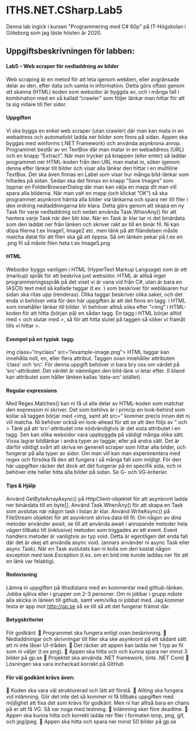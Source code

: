 # ITHS.NET.CSharp.Lab5

Denna lab ingick i kursen "Programmering med C# 60p" på IT-Högskolan i Göteborg som jag läste hösten år 2020.

## Uppgiftsbeskrivningen för labben:
#### Lab5 – Web scraper för nedladdning av bilder
Web scraping är en metod för att leta igenom webben, eller avgränsade delar av
den, efter data och samla in information. Detta görs oftast genom att skanna
(HTML) koden som websidor är byggda av, och i många fall i kombination med en
så kallad ”crawler” som följer länkar man hittar för att ta sig vidare till fler sidor.
#### Uppgiften
Vi ska bygga en enkel web scraper (utan crawler) där man kan mata in en
webadress och automatiskt ladda ner bilder som finns på sidan. Appen ska byggas
med winforms (.NET Framework) och använda asynkrona anrop.
Programmet består av en TextBox där man matar in en webaddress (URL) och en
knapp ”Extract”. När man trycker på knappen (eller enter) så laddar programmet
ner HTML-koden från den URL man matat in, söker igenom denna efter länkar till
bilder och visar alla länkar den hittar i en multiline TextBox. Det ska även finnas en
Label som visar hur många bild-länkar som hittades på sidan.
Sedan ska det finnas en knapp ”Save Images” som öppnar en
FolderBrowserDialog där man kan välja en mapp dit man vill spara alla bilderna.
När man valt en mapp (och klickat ”OK”) så ska programmet asynkront hämta alla
bilder via länkarna och spara ner till filer i den ordning nedladdningarna blir klara.
Detta görs genom att skapa en ny Task för varje nedladdning och sedan använda
Task.WhenAny() för att hantera varje Task när den blir klar. När en Task är klar tar
ni det binärdata som den laddat ner från länken och skriver rakt av till en binär fil.
Ni kan döpa filerna t.ex Image1, Image2 etc. men tänk på att filändelsen måste
matcha datat för att filen ska gå att öppna. Så om länken pekar på t.ex en .png fil
så måste filen heta t.ex Image5.png
#### HTML
Websidor byggs vanligen i HTML (HyperText Markup Language) som är ett
(markup) språk för att beskriva just websidor. HTML är alltså inget
programmeringsspråk på det viset vi är vana vid från C#, utan är bara en (ASCII) 
text med så kallade taggar (t.ex. <html>) som beskriver för webläsaren hur sidan
ska ritas upp (renderas). Olika taggar beskriver olika saker, och det enda vi
behöver veta för den här uppgiften är att det finns en tagg <img> i HTML som
innehåller länkar till bilder.
Vi behöver alltså söka efter ”<img” i HTML-koden för att hitta (början på) en
sådan tagg. En tagg i HTML börjar alltid med < och slutar med >, så för att hitta
slutet på taggen så söker vi framåt tills vi hittar >.
#### Exempel på en typisk <img> tagg:
img class=”myclass” src=”/example-image.png”>
HTML taggar kan innehålla noll, en, eller flera attribut. Taggen ovan innehåller
attributen ’class’ och ’src’. För denna uppgift behöver vi bara bry oss om värdet på
’src’-attributet. Det värdet är nämnligen den bild-länk vi letar efter. (I bland kan
attributet som håller länken kallas ’data-src’ istället).
#### Regular expressions
Med Regex.Matches() kan ni få ut alla delar av HTML-koden som matchar den
expression ni skriver. Det som behövs är i princip en look-behind som kollar så
taggen börjar med <img, samt att src=” kommer precis innan det ni vill matcha. Ni
behöver också en look-ahead för att se att den följs av ” och >
Tänk på att ’src’-attributet inte nödvändigtvis är det sista attributet i en <img>
tagg. Sen kan olika websidor vara uppbyggda på väldigt många olika sätt. Vissa
lagrar bildlänkar i andra typer av taggar, eller på andra sätt. Det är därför väldigt
svårt att skriva en generell scraper som hittar alla bilder, och fungerar på alla
typer av sidor. Om man vill kan man experimentera med regex och försöka få den
att fungera i så många fall som möjligt. För den här uppgiften räcker det dock att
det fungerar på en specifik sida, och ni behöver inte heller hitta alla bilder på
sidan. Se G- och VG-kriterier. 
#### Tips & Hjälp
Använd GetByteArrayAsync() på HttpClient-objektet för att asynkront ladda ner
binärdata till en byte[].
Använd Task.WhenAny() för att skapa en Task som avslutas när någon task i listan
är klar.
Använd WriteAsync() på FileStream objektet för att asynkront skriva data till fil.
Om någon av dina metoder använder await, se till att använda await i anropande
metoder hela vägen tillbaks till (inklusive) metoden som triggades av ett event.
Event handlers metoder är vanligtvis av typ void. Detta är egentligen det enda fall
där det är okej att använda async void. (annars använder ni async Task eller async
Task<T>).
När en Task avslutats kan ni kolla om den kastat någon exception med
task.Exception (t.ex. om en bild inte kunde laddas ner för att en länk var felaktig).
#### Redovisning
Lämna in uppgiften på ithsdistans med en kommentar med github-länken.
Jobba själva eller i grupper om 2-3 personer. Om ni jobbar i grupp måste alla
skicka in länken till github, samt vem/vilka ni jobbat med.
Jag kommer testa er app mot http://gp.se så se till så att det fungerar främst där. 
#### Betygskriterier
För godkänt:
 Programmet ska fungera enligt ovan beskrivning.
 Nedladdningar och skrivningar till filer ska ske asynkront på ett sådant sätt
att ni inte låser UI-tråden.
 Det räcker att appen kan ladda ner 1 typ av fil som ni väljer (t.ex png).
 Appen ska hitta och och kunna spara ner minst 3 bilder på gp.se
 Projektet ska använda .NET framework, (inte .NET Core)
 Lösningen ska vara incheckad korrekt på GitHub
#### För väl godkänt krävs även:
 Koden ska vara väl strukturerad och lätt att förstå.
 Allting ska fungera vid inlämning. Gör det inte det så kommer ni få tillbaks
uppgiften med möjlighet att fixa det som krävs för godkänt. Men ni har
alltså bara en chans på er att få VG. Så var noga med testning.
 Inlämning sker före deadline.
 Appen ska kunna hitta och korrekt ladda ner filer i formaten bmp, png, gif,
och jpg/jpeg.
 Appen ska hitta och spara ner minst 50 bilder på gp.se 
